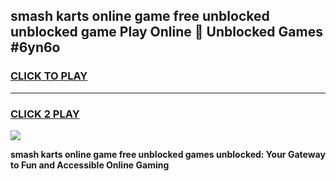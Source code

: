 
## smash karts online game free unblocked unblocked game Play Online 👋 Unblocked Games #6yn6o
<h3>
<a href="https://premium.freeplayer.one?title=smash_karts_online_game_free_unblocked&ref=21F">CLICK TO PLAY</a></h3>
<hr>

<h3>
<a href="https://premium.freeplayer.one?title=smash_karts_online_game_free_unblocked&ref=21F">CLICK 2 PLAY</a>
  
</h3>

<a href="https://premium.freeplayer.one?title=smash_karts_online_game_free_unblocked&ref=21F/"><img src="https://clearcache.store/games.png"></a>


**smash karts online game free unblocked games unblocked: Your Gateway to Fun and Accessible Online Gaming**

